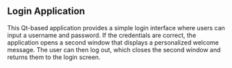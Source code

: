 ## Login Application

This Qt-based application provides a simple login interface where users can input a username and password. If the credentials are correct, the application opens a second window that displays a personalized welcome message. The user can then log out, which closes the second window and returns them to the login screen.
